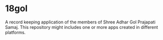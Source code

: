 # 18gol
A record keeping application of the members of Shree Adhar Gol Prajapati Samaj. This repository might includes one or more apps created in different platforms.
